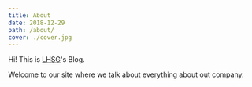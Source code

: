 ```yaml
---
title: About
date: 2018-12-29
path: /about/
cover: ./cover.jpg
---
```


Hi! This is [LHSG](https://www.amazon.com/)'s Blog. 

Welcome to our site where we talk about everything about out company.
